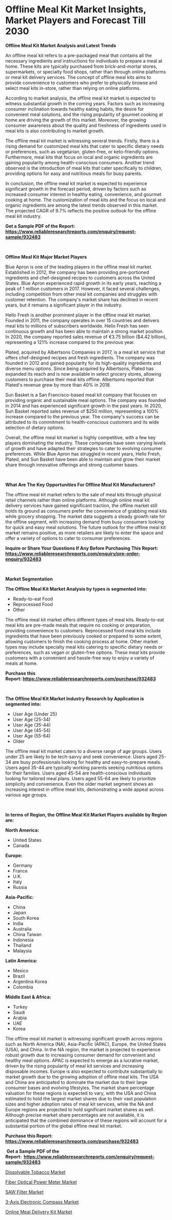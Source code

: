 <p><h1>Offline Meal Kit Market Insights, Market Players and Forecast Till 2030</h1></p><p><strong>Offline Meal Kit Market Analysis and Latest Trends</strong></p>
<p><p>An offline meal kit refers to a pre-packaged meal that contains all the necessary ingredients and instructions for individuals to prepare a meal at home. These kits are typically purchased from brick-and-mortar stores, supermarkets, or specialty food shops, rather than through online platforms or meal kit delivery services. The concept of offline meal kits aims to provide convenience to customers who prefer to physically browse and select meal kits in-store, rather than relying on online platforms.</p><p>According to market analysis, the offline meal kit market is expected to witness substantial growth in the coming years. Factors such as increasing consumer inclination towards healthy eating habits, the desire for convenient meal solutions, and the rising popularity of gourmet cooking at home are driving the growth of this market. Moreover, the growing consumer awareness about the quality and freshness of ingredients used in meal kits is also contributing to market growth.</p><p>The offline meal kit market is witnessing several trends. Firstly, there is a rising demand for customized meal kits that cater to specific dietary needs or preferences, such as vegetarian, gluten-free, or keto-friendly options. Furthermore, meal kits that focus on local and organic ingredients are gaining popularity among health-conscious consumers. Another trend observed is the introduction of meal kits that cater specifically to children, providing options for easy and nutritious meals for busy parents.</p><p>In conclusion, the offline meal kit market is expected to experience significant growth in the forecast period, driven by factors such as increased consumer interest in healthy eating, convenience, and gourmet cooking at home. The customization of meal kits and the focus on local and organic ingredients are among the latest trends observed in this market. The projected CAGR of 9.7% reflects the positive outlook for the offline meal kit industry.</p></p>
<p><strong>Get a Sample PDF of the Report:&nbsp; <a href="https://www.reliableresearchreports.com/enquiry/request-sample/932483">https://www.reliableresearchreports.com/enquiry/request-sample/932483</a></strong></p>
<p>&nbsp;</p>
<p><strong>Offline Meal Kit Major Market Players</strong></p>
<p><p>Blue Apron is one of the leading players in the offline meal kit market. Established in 2012, the company has been providing pre-portioned ingredients and chef-designed recipes to customers across the United States. Blue Apron experienced rapid growth in its early years, reaching a peak of 1 million customers in 2017. However, it faced several challenges, including competition from other meal kit companies and struggles with customer retention. The company's market share has declined in recent years, but it remains a significant player in the industry.</p><p>Hello Fresh is another prominent player in the offline meal kit market. Founded in 2011, the company operates in over 15 countries and delivers meal kits to millions of subscribers worldwide. Hello Fresh has seen continuous growth and has been able to maintain a strong market position. In 2020, the company reported sales revenue of €3.75 billion ($4.42 billion), representing a 121% increase compared to the previous year.</p><p>Plated, acquired by Albertsons Companies in 2017, is a meal kit service that offers chef-designed recipes and fresh ingredients. The company was founded in 2012 and gained popularity for its high-quality ingredients and diverse menu options. Since being acquired by Albertsons, Plated has expanded its reach and is now available in select grocery stores, allowing customers to purchase their meal kits offline. Albertsons reported that Plated's revenue grew by more than 40% in 2018.</p><p>Sun Basket is a San Francisco-based meal kit company that focuses on providing organic and sustainable meal options. The company was founded in 2014 and has experienced significant growth in the past years. In 2020, Sun Basket reported sales revenue of $250 million, representing a 100% increase compared to the previous year. The company's success can be attributed to its commitment to health-conscious customers and its wide selection of dietary options.</p><p>Overall, the offline meal kit market is highly competitive, with a few key players dominating the industry. These companies have seen varying levels of growth and have adapted their strategies to cater to evolving consumer preferences. While Blue Apron has struggled in recent years, Hello Fresh, Plated, and Sun Basket have been able to maintain and grow their market share through innovative offerings and strong customer bases.</p></p>
<p>&nbsp;</p>
<p><strong>What Are The Key Opportunities For Offline Meal Kit Manufacturers?</strong></p>
<p><p>The offline meal kit market refers to the sale of meal kits through physical retail channels rather than online platforms. Although online meal kit delivery services have gained significant traction, the offline market still holds its ground as consumers prefer the convenience of grabbing meal kits while grocery shopping. The market data suggests a steady growth rate for the offline segment, with increasing demand from busy consumers looking for quick and easy meal solutions. The future outlook for the offline meal kit market remains positive, as more retailers are likely to enter the space and offer a variety of options to cater to consumer preferences.</p></p>
<p><strong>Inquire or Share Your Questions If Any Before Purchasing This Report: <a href="https://www.reliableresearchreports.com/enquiry/pre-order-enquiry/932483">https://www.reliableresearchreports.com/enquiry/pre-order-enquiry/932483</a></strong></p>
<p>&nbsp;</p>
<p><strong>Market Segmentation</strong></p>
<p><strong>The Offline Meal Kit Market Analysis by types is segmented into:</strong></p>
<p><ul><li>Ready-to-eat Food</li><li>Reprocessed Food</li><li>Other</li></ul></p>
<p><p>The offline meal kit market offers different types of meal kits. Ready-to-eat meal kits are pre-made meals that require no cooking or preparation, providing convenience to customers. Reprocessed food meal kits include ingredients that have been previously cooked or prepared to some extent, allowing customers to finish the cooking process at home. Other market types may include specialty meal kits catering to specific dietary needs or preferences, such as vegan or gluten-free options. These meal kits provide customers with a convenient and hassle-free way to enjoy a variety of meals at home.</p></p>
<p><strong>Purchase this Report:&nbsp;<a href="https://www.reliableresearchreports.com/purchase/932483">https://www.reliableresearchreports.com/purchase/932483</a></strong></p>
<p>&nbsp;</p>
<p><strong>The Offline Meal Kit Market Industry Research by Application is segmented into:</strong></p>
<p><ul><li>User Age (Under 25)</li><li>User Age (25-34)</li><li>User Age (35-44)</li><li>User Age (45-54)</li><li>User Age (55-64)</li><li>Older</li></ul></p>
<p><p>The offline meal kit market caters to a diverse range of age groups. Users under 25 are likely to be tech-savvy and seek convenience. Users aged 25-34 are busy professionals looking for healthy and easy-to-prepare meals. Users aged 35-44 are typically working parents seeking nutritious options for their families. Users aged 45-54 are health-conscious individuals looking for tailored meal plans. Users aged 55-64 are likely to prioritize simplicity and convenience. Even the older market segment shows an increasing interest in offline meal kits, demonstrating a wide appeal across various age groups.</p></p>
<p>&nbsp;</p>
<p><strong>In terms of Region, the Offline Meal Kit Market Players available by Region are:</strong></p>
<p>
    <p> <strong> North America: </strong>
        <ul>
            <li>United States</li>
            <li>Canada</li>
        </ul>
        </p> 
    <p> <strong> Europe: </strong>
        <ul>
            <li>Germany</li>
            <li>France</li>
            <li>U.K.</li>
            <li>Italy</li>
            <li>Russia</li>
        </ul>
        </p> 
    <p> <strong> Asia-Pacific: </strong>
        <ul>
            <li>China</li>
            <li>Japan</li>
            <li>South Korea</li>
            <li>India</li>
            <li>Australia</li>
            <li>China Taiwan</li>
            <li>Indonesia</li>
            <li>Thailand</li>
            <li>Malaysia</li>
        </ul>
        </p> 
    <p> <strong> Latin America: </strong>
        <ul>
            <li>Mexico</li>
            <li>Brazil</li>
            <li>Argentina Korea</li>
            <li>Colombia</li>
        </ul>
        </p> 
    <p> <strong> Middle East & Africa: </strong>
        <ul>
            <li>Turkey</li>
            <li>Saudi</li>
            <li>Arabia</li>
            <li>UAE</li>
            <li>Korea</li>
        </ul>
    </p>
    </p>
<p><p>The offline meal kit market is witnessing significant growth across regions such as North America (NA), Asia-Pacific (APAC), Europe, the United States (USA), and China. In the NA region, the market is projected to experience robust growth due to increasing consumer demand for convenient and healthy meal options. APAC is expected to emerge as a lucrative market, driven by the rising popularity of meal kit services and increasing disposable incomes. Europe is also expected to contribute substantially to market growth due to the growing adoption of offline meal kits. The USA and China are anticipated to dominate the market due to their large consumer bases and evolving lifestyles. The market share percentage valuation for these regions is expected to vary, with the USA and China estimated to hold the largest market shares due to their vast population sizes and higher adoption rates of meal kit services, while the NA and Europe regions are projected to hold significant market shares as well. Although precise market share percentages are not available, it is anticipated that the combined dominance of these regions will account for a substantial portion of the global offline meal kit market.</p></p>
<p><strong>Purchase this Report: <a href="https://www.reliableresearchreports.com/purchase/932483">https://www.reliableresearchreports.com/purchase/932483</a></strong></p>
<p>&nbsp;<strong>Get a Sample PDF of the Report:&nbsp;&nbsp;<a href="https://www.reliableresearchreports.com/enquiry/request-sample/932483">https://www.reliableresearchreports.com/enquiry/request-sample/932483</a></strong></p>
<p><strong></strong></p>
<p><p><a href="https://medium.com/@magaliortiz1955/dissolvable-tobacco-market-size-growth-forecast-2023-2030-e0ccd037d766">Dissolvable Tobacco Market</a></p><p><a href="https://www.reportprime.com/fiber-optical-power-meter-r7187">Fiber Optical Power Meter Market</a></p><p><a href="https://www.reportprime.com/saw-filter-r7189">SAW Filter Market</a></p><p><a href="https://issuu.com/reportprime-2/docs/3-axis-electronic-compass-market-size-2030.pptx?fr=xKAE9_zU1NQ">3-Axis Electronic Compass Market</a></p><p><a href="https://github.com/GroverBarry/Market-Research-Report-List-1/blob/main/online-meal-delivery-kit-market.md">Online Meal Delivery Kit Market</a></p></p>